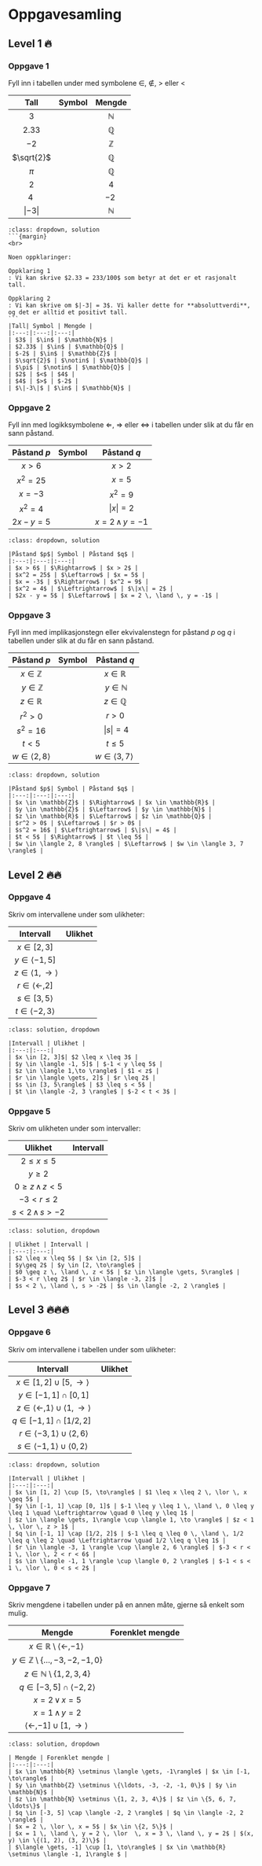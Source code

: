 # Oppgavesamling
 
## Level 1 🔥

### Oppgave 1

Fyll inn i tabellen under med symbolene $\in$, $\notin$, $>$ eller $<$

|Tall| Symbol | Mengde |
|:---:|:---:|:---:|
| $3$ | | $\mathbb{N}$ |
| $2.33$ | | $\mathbb{Q}$ |
| $-2$ | | $\mathbb{Z}$ |
| $\sqrt{2}$ | | $\mathbb{Q}$ |
| $\pi$ | | $\mathbb{Q}$ |
| $2$ | | $4$ |
| $4$ | | $-2$ |
| $\|-3\|$ |  | $\mathbb{N}$ |

````{admonition} Løsning
:class: dropdown, solution
```{margin}
<br>

Noen oppklaringer:

Oppklaring 1
: Vi kan skrive $2.33 = 233/100$ som betyr at det er et rasjonalt tall.

Oppklaring 2
: Vi kan skrive om $|-3| = 3$. Vi kaller dette for **absoluttverdi**, og det er alltid et positivt tall.
```
|Tall| Symbol | Mengde |
|:---:|:---:|:---:|
| $3$ | $\in$ | $\mathbb{N}$ |
| $2.33$ | $\in$ | $\mathbb{Q}$ |
| $-2$ | $\in$ | $\mathbb{Z}$ |
| $\sqrt{2}$ | $\notin$ | $\mathbb{Q}$ |
| $\pi$ | $\notin$ | $\mathbb{Q}$ |
| $2$ | $<$ | $4$ |
| $4$ | $>$ | $-2$ |
| $\|-3\|$ | $\in$ | $\mathbb{N}$ |
````

### Oppgave 2

Fyll inn med logikksymbolene $\Leftarrow$, $\Rightarrow$ eller $\Leftrightarrow$ i tabellen under slik at du får en sann påstand.

|Påstand $p$| Symbol | Påstand $q$ |
|:---:|:---:|:---:|
| $x > 6$ | | $x > 2$ |
| $x^2 = 25$ | | $x = 5$ |
| $x = -3$ | | $x^2 = 9$ |
| $x^2 = 4$ | | $\|x\| = 2$ |
| $2x - y = 5$ | | $x = 2 \, \land \, y = -1$ |

````{admonition} Løsning
:class: dropdown, solution

|Påstand $p$| Symbol | Påstand $q$ |
|:---:|:---:|:---:|
| $x > 6$ | $\Rightarrow$ | $x > 2$ |
| $x^2 = 25$ | $\Leftarrow$ | $x = 5$ |
| $x = -3$ | $\Rightarrow$ | $x^2 = 9$ |
| $x^2 = 4$ | $\Leftrightarrow$ | $\|x\| = 2$ |
| $2x - y = 5$ | $\Leftarrow$ | $x = 2 \, \land \, y = -1$ |
````

### Oppgave 3

Fyll inn med implikasjonstegn eller ekvivalenstegn for påstand $p$ og $q$ i tabellen under slik at du får en sann påstand.

|Påstand $p$| Symbol | Påstand $q$ |
|:---:|:---:|:---:|
| $x \in \mathbb{Z}$ | | $x \in \mathbb{R}$ |
| $y \in \mathbb{Z}$ | | $y \in \mathbb{N}$ |
| $z \in \mathbb{R}$ | | $z \in \mathbb{Q}$ | 
| $r^2 > 0$ | | $r > 0$ |
| $s^2 = 16$ | | $\|s\| = 4$ |
| $t < 5$ | | $t \leq 5$ |
| $w \in \langle 2, 8 \rangle$ | | $w \in \langle 3, 7 \rangle$ |


```{admonition} Løsning
:class: dropdown, solution

|Påstand $p$| Symbol | Påstand $q$ |
|:---:|:---:|:---:|
| $x \in \mathbb{Z}$ | $\Rightarrow$ | $x \in \mathbb{R}$ |
| $y \in \mathbb{Z}$ | $\Leftarrow$ | $y \in \mathbb{N}$ |
| $z \in \mathbb{R}$ | $\Leftarrow$ | $z \in \mathbb{Q}$ |
| $r^2 > 0$ | $\Leftarrow$ | $r > 0$ |
| $s^2 = 16$ | $\Leftrightarrow$ | $\|s\| = 4$ |
| $t < 5$ | $\Rightarrow$ | $t \leq 5$ |
| $w \in \langle 2, 8 \rangle$ | $\Leftarrow$ | $w \in \langle 3, 7 \rangle$ |
```

## Level 2 🔥🔥

### Oppgave 4

Skriv om intervallene under som ulikheter:

|Intervall | Ulikhet |
|:---:|:---:|
| $x \in [2, 3]$| |
| $y \in \langle -1, 5]$ | |
| $z \in \langle 1,\to \rangle$ | |
| $r \in \langle \gets, 2]$ | |
| $s \in [3, 5\rangle$ | |
| $t \in \langle -2, 3 \rangle$ | |

````{admonition} Løsning
:class: solution, dropdown

|Intervall | Ulikhet |
|:---:|:---:|
| $x \in [2, 3]$| $2 \leq x \leq 3$ |
| $y \in \langle -1, 5]$ | $-1 < y \leq 5$ |
| $z \in \langle 1,\to \rangle$ | $1 < z$ |
| $r \in \langle \gets, 2]$ | $r \leq 2$ |
| $s \in [3, 5\rangle$ | $3 \leq s < 5$ |
| $t \in \langle -2, 3 \rangle$ | $-2 < t < 3$ |
````

### Oppgave 5

Skriv om ulikheten under som intervaller:

| Ulikhet | Intervall |
|:---:|:---:|
| $2 \leq x \leq 5$ | |
| $y\geq 2$ | |
| $0 \geq z \, \land \, z < 5$ | |
| $-3 < r \leq 2$ | |
| $s < 2 \, \land \, s > -2$ | |

````{admonition} Løsning
:class: solution, dropdown

| Ulikhet | Intervall |
|:---:|:---:|
| $2 \leq x \leq 5$ | $x \in [2, 5]$ |
| $y\geq 2$ | $y \in [2, \to\rangle$ |
| $0 \geq z \, \land \, z < 5$ | $z \in \langle \gets, 5\rangle$ |
| $-3 < r \leq 2$ | $r \in \langle -3, 2]$ |
| $s < 2 \, \land \, s > -2$ | $s \in \langle -2, 2 \rangle$ |
````


## Level 3 🔥🔥🔥

### Oppgave 6

Skriv om intervallene i tabellen under som ulikheter:

|Intervall | Ulikhet |
|:---:|:---:|
| $x \in [1, 2] \cup [5, \to\rangle$ |  |
| $y \in [-1, 1] \cap [0, 1]$ | |
| $z \in \langle \gets, 1\rangle \cup \langle 1, \to \rangle$ | |
| $q \in [-1, 1] \cap [1/2, 2]$ | |
| $r \in \langle -3, 1 \rangle \cup \langle 2, 6 \rangle$ | |
| $s \in \langle -1, 1 \rangle \cup \langle 0, 2 \rangle$ | |

````{admonition} Løsning
:class: dropdown, solution

|Intervall | Ulikhet |
|:---:|:---:|
| $x \in [1, 2] \cup [5, \to\rangle$ | $1 \leq x \leq 2 \, \lor \, x \geq 5$ |
| $y \in [-1, 1] \cap [0, 1]$ | $-1 \leq y \leq 1 \, \land \, 0 \leq y \leq 1 \quad \Leftrightarrow \quad 0 \leq y \leq 1$ |
| $z \in \langle \gets, 1\rangle \cup \langle 1, \to \rangle$ | $z < 1 \, \lor \, z > 1$ |
| $q \in [-1, 1] \cap [1/2, 2]$ | $-1 \leq q \leq 0 \, \land \, 1/2 \leq q \leq 2 \quad \Leftrightarrow \quad 1/2 \leq q \leq 1$ |
| $r \in \langle -3, 1 \rangle \cup \langle 2, 6 \rangle$ | $-3 < r < 1 \, \lor \, 2 < r < 6$ |
| $s \in \langle -1, 1 \rangle \cup \langle 0, 2 \rangle$ | $-1 < s < 1 \, \lor \, 0 < s < 2$ |

````

### Oppgave 7
Skriv mengdene i tabellen under på en annen måte, gjerne så enkelt som mulig.

| Mengde | Forenklet mengde |
|:---:|:---:|
| $x \in \mathbb{R} \setminus \langle \gets, -1\rangle$ | |
| $y \in \mathbb{Z} \setminus \{\ldots, -3, -2, -1, 0\}$ | |
| $z \in \mathbb{N} \setminus \{1, 2, 3, 4\}$ | |
| $q \in [-3, 5] \cap \langle -2, 2 \rangle$ | |
| $x = 2 \, \lor \, x = 5$ | |
| $x = 1 \, \land \, y = 2$ | |
| $\langle \gets, -1] \cup [1, \to\rangle$ | |

````{admonition} Løsning
:class: solution, dropdown

| Mengde | Forenklet mengde |
|:---:|:---:|
| $x \in \mathbb{R} \setminus \langle \gets, -1\rangle$ | $x \in [-1, \to\rangle$ |
| $y \in \mathbb{Z} \setminus \{\ldots, -3, -2, -1, 0\}$ | $y \in \mathbb{N}$ |
| $z \in \mathbb{N} \setminus \{1, 2, 3, 4\}$ | $z \in \{5, 6, 7, \ldots\}$ |
| $q \in [-3, 5] \cap \langle -2, 2 \rangle$ | $q \in \langle -2, 2 \rangle$ |
| $x = 2 \, \lor \, x = 5$ | $x \in \{2, 5\}$ |
| $x = 1 \, \land \, y = 2 \, \lor  \, x = 3 \, \land \, y = 2$ | $(x, y) \in \{(1, 2), (3, 2)\}$ |
| $\langle \gets, -1] \cup [1, \to\rangle$ | $x \in \mathbb{R} \setminus \langle -1, 1\rangle $ |

````



